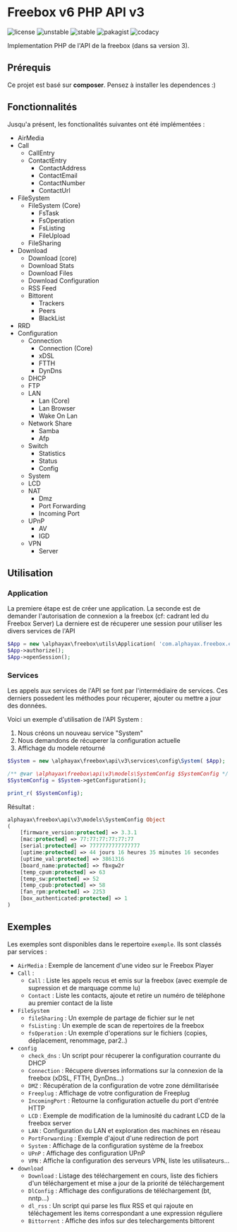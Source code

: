 
# Freebox v6 PHP API v3

![license](https://img.shields.io/packagist/l/alphayax/freebox_api_php.svg)
![unstable](https://poser.pugx.org/alphayax/freebox_api_php/v/unstable)
![stable](https://poser.pugx.org/alphayax/freebox_api_php/v/stable)
![pakagist](https://img.shields.io/packagist/v/alphayax/freebox_api_php.svg)
![codacy](https://api.codacy.com/project/badge/Grade/f3569cf671f04b8ab6d699be3fd011e5)


Implementation PHP de l'API de la freebox (dans sa version 3).

## Prérequis

Ce projet est basé sur **composer**. Pensez à installer les dependences :)

## Fonctionnalités

Jusqu'a présent, les fonctionalités suivantes ont été implémentées :

- AirMedia
- Call
    - CallEntry
    - ContactEntry
        - ContactAddress
        - ContactEmail
        - ContactNumber
        - ContactUrl
- FileSystem
    - FileSystem (Core)
        - FsTask
        - FsOperation
        - FsListing
        - FileUpload
    - FileSharing
- Download
    - Download (core)
    - Download Stats
    - Download Files
    - Download Configuration
    - RSS Feed
    - Bittorent 
        - Trackers
        - Peers
        - BlackList
- RRD
- Configuration
    - Connection
        - Connection (Core)
        - xDSL
        - FTTH
        - DynDns
    - DHCP
    - FTP
    - LAN
        - Lan (Core)
        - Lan Browser
        - Wake On Lan
    - Network Share
        - Samba
        - Afp
    - Switch
        - Statistics
        - Status
        - Config
    - System
    - LCD
    - NAT
        - Dmz
        - Port Forwarding
        - Incoming Port
    - UPnP
        - AV
        - IGD
    - VPN
        - Server


## Utilisation

### Application

La premiere étape est de créer une application. 
La seconde est de demander l'autorisation de connexion a la freebox (cf: cadrant led du Freebox Server)
La derniere est de récuperer une session pour utiliser les divers services de l'API

```php
$App = new \alphayax\freebox\utils\Application( 'com.alphayax.freebox.example', 'Freebox PHP API Exemple', '0.0.1');
$App->authorize();
$App->openSession();
```

### Services
Les appels aux services de l'API se font par l'intermédiaire de services.
Ces derniers possedent les méthodes pour récuperer, ajouter ou mettre a jour des données.

Voici un exemple d'utilisation de l'API System :

1. Nous créons un nouveau service "System"
2. Nous demandons de récuperer la configuration actuelle
3. Affichage du modele retourné
 
```php
$System = new \alphayax\freebox\api\v3\services\config\System( $App);

/** @var \alphayax\freebox\api\v3\models\SystemConfig $SystemConfig */
$SystemConfig = $System->getConfiguration();

print_r( $SystemConfig);
```

Résultat : 
```php
alphayax\freebox\api\v3\models\SystemConfig Object
(
    [firmware_version:protected] => 3.3.1
    [mac:protected] => 77:77:77:77:77:77
    [serial:protected] => 7777777777777777
    [uptime:protected] => 44 jours 16 heures 35 minutes 16 secondes
    [uptime_val:protected] => 3861316
    [board_name:protected] => fbxgw2r
    [temp_cpum:protected] => 63
    [temp_sw:protected] => 52
    [temp_cpub:protected] => 58
    [fan_rpm:protected] => 2253
    [box_authenticated:protected] => 1
)
```

## Exemples

Les exemples sont disponibles dans le repertoire `exemple`. Ils sont classés par services :
- `AirMedia` : Exemple de lancement d'une video sur le Freebox Player
- `Call` : 
    - `Call` : Liste les appels recus et emis sur la freebox (avec exemple de supression et de marquage comme lu) 
    - `Contact` : Liste les contacts, ajoute et retire un numéro de téléphone au premier contact de la liste
- `FileSystem`
    - `fileSharing` : Un exemple de partage de fichier sur le net
    - `fsListing` : Un exemple de scan de repertoires de la freebox
    - `fsOperation` : Un exemple d'operations sur le fichiers (copies, déplacement, renommage, par2..)
- `config` 
    - `check_dns` : Un script pour récuperer la configuration courrante du DHCP
    - `Connection` : Récupere diverses informations sur la connexion de la freebox (xDSL, FTTH, DynDns...)
    - `DMZ` : Récupération de la configuration de votre zone démilitarisée
    - `Freeplug` : Affichage de votre configuration de Freeplug
    - `IncomingPort` : Retourne la configuration actuelle du port d'entrée HTTP
    - `LCD` : Exemple de modification de la luminosité du cadrant LCD de la freebox server
    - `LAN` : Configuration du LAN et exploration des machines en réseau
    - `PortForwarding` : Exemple d'ajout d'une redirection de port
    - `System` : Affichage de la configuration système de la freebox
    - `UPnP` : Affichage des configuration UPnP
    - `VPN` : Affiche la configuration des serveurs VPN, liste les utilisateurs...
- `download`
    - `Download` : Listage des téléchargement en cours, liste des fichiers d'un téléchargement et mise a jour de la priorité de téléchargement
    - `DlConfig` : Affichage des configurations de téléchargement (bt, nntp...)
    - `dl_rss` : Un script qui parse les flux RSS et qui rajoute en téléchagement les items correspondant a une expression réguliere
    - `Bittorrent` : Affiche des infos sur des telechargements bittorent
 
 
